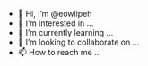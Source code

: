 - 👋 Hi, I’m @eowlipeh
- 👀 I’m interested in ...
- 🌱 I’m currently learning ...
- 💞️ I’m looking to collaborate on ...
- 📫 How to reach me ...

<!---
eowlipeh/eowlipeh is a ✨ special ✨ repository because its `README.md` (this file) appears on your GitHub profile.
You can click the Preview link to take a look at your changes.
--->
